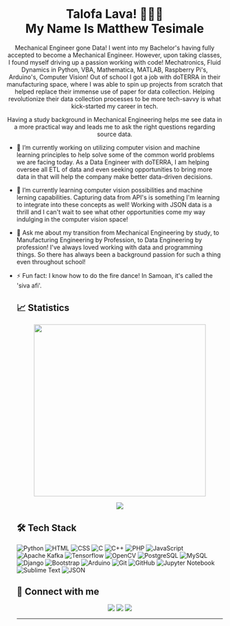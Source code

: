 <h1 align="center">Talofa Lava! 🤙🏽🌊<br>My Name Is Matthew Tesimale</h1>

<p align="center" width="150px">Mechanical Engineer gone Data! I went into my Bachelor's having fully accepted to become a Mechanical Engineer. However, upon taking classes, I found myself driving up a passion working with code! Mechatronics, Fluid Dynamics in Python, VBA, Mathematica, MATLAB, Raspberry Pi's, Arduino's, Computer Vision! Out of school I got a job with doTERRA in their manufacturing space, where I was able to spin up projects from scratch that helped replace their immense use of paper for data collection. Helping revolutionize their data collection processes to be more tech-savvy is what kick-started my career in tech.</p>
<p align="center" width="150px">Having a study background in Mechanical Engineering helps me see data in a more practical way and leads me to ask the right questions regarding source data.</p>
<ul>
	<li>
		<p>🔭 I’m currently working on utilizing computer vision and machine learning principles to help solve some of the common world problems we are facing today. As a Data Engineer with doTERRA, I am helping oversee all ETL of data and even seeking opportunities to bring more data in that will help the company make better data-driven decisions.</p>
	</li>
	<li>
		<p>🌱 I’m currently learning computer vision possibilities and machine lerning capabilities. Capturing data from API's is something I'm learning to integrate into these concepts as well! Working with JSON data is a thrill and I can't wait to see what other opportunities come my way indulging in the computer vision space!</p>
	</li>
	<li>
		<p>💬 Ask me about my transition from Mechanical Engineering by study, to Manufacturing Engineering by Profession, to Data Engineering by profession! I've always loved working with data and programming things. So there has always been a background passion for such a thing even throughout school!</p>
	</li>
	<li>
		<p>⚡ Fun fact: I know how to do the fire dance! In Samoan, it's called the 'siva afi'.</p>
	</li>

<h2>📈 Statistics</h2>
<p align="center" ><img src="https://github-readme-stats.vercel.app/api?username=matthewtesimale&count_private=true&show_icons=true&&theme=react&include_all_commits=true" width="400"></p> 
<p align="center"><img src="https://github-readme-stats.vercel.app/api/top-langs/?username=matthewtesimale&layout=compact&hide=TSQL&theme=react"></p>
<!-- <p align="center" ><img src="https://github-readme-streak-stats.herokuapp.com?user=matthewtesimale&theme=react"></p> -->
<!-- <p align="center"><b>Visitor's Count</b></p> -->
<!-- <p align="center"><img src="https://profile-counter.glitch.me/%7Bmatthewtesimale%7D/count.svg" alt="visitor badge"/></p> -->

<h2>🛠 Tech Stack</h2>

![Python](https://img.shields.io/badge/-Python-grey?style=for-the-badge&logo=python&logoColor=white&labelColor=22bfe3)
![HTML](https://img.shields.io/badge/-HTML-grey?style=for-the-badge&logo=HTML5&logoColor=white&labelColor=22bfe3)
![CSS](https://img.shields.io/badge/-CSS-grey?style=for-the-badge&logo=CSS3&logoColor=white&labelColor=22bfe3)
![C](https://img.shields.io/badge/-C-grey?style=for-the-badge&logo=C&logoColor=white&labelColor=22bfe3)
![C++](https://img.shields.io/badge/-C++-grey?style=for-the-badge&logo=C%2B%2B&logoColor=white&labelColor=22bfe3)
![PHP](https://img.shields.io/badge/-PHP-grey?style=for-the-badge&logo=php&logoColor=white&labelColor=22bfe3)
![JavaScript](https://img.shields.io/badge/-JavaScript-grey?style=for-the-badge&logo=javascript&logoColor=white&labelColor=22bfe3)
<br>
![Apache Kafka](https://img.shields.io/badge/-Apache%20Kafka-grey?style=for-the-badge&logo=apache-kafka&logoColor=white&labelColor=22bfe3)
![Tensorflow](https://img.shields.io/badge/-Tensorflow-grey?style=for-the-badge&logo=tensorflow&logoColor=white&labelColor=22bfe3)
![OpenCV](https://img.shields.io/badge/-OpenCV-grey?style=for-the-badge&logo=opencv&logoColor=white&labelColor=22bfe3)
![PostgreSQL](https://img.shields.io/badge/-PostgreSQL-grey?style=for-the-badge&logo=postgresql&logoColor=white&labelColor=22bfe3)
![MySQL](https://img.shields.io/badge/-MySQL-grey?style=for-the-badge&logo=mysql&logoColor=white&labelColor=22bfe3)
![Django](https://img.shields.io/badge/-Django-grey?style=for-the-badge&logo=django&logoColor=white&labelColor=22bfe3)
![Bootstrap](https://img.shields.io/badge/-Bootstrap-grey?style=for-the-badge&logo=bootstrap&logoColor=white&labelColor=22bfe3)
![Arduino](https://img.shields.io/badge/-Arduino-grey?style=for-the-badge&logo=arduino&logoColor=white&labelColor=22bfe3)
![Git](https://img.shields.io/badge/-Git-grey?style=for-the-badge&logo=git&logoColor=white&labelColor=22bfe3)
![GitHub](https://img.shields.io/badge/-GitHub-grey?style=for-the-badge&logo=github&logoColor=white&labelColor=22bfe3)
![Jupyter Notebook](https://img.shields.io/badge/-Jupyter%20Notebook-grey?style=for-the-badge&logo=jupyter&logoColor=white&labelColor=22bfe3)
![Sublime Text](https://img.shields.io/badge/-Sublime%20Text-grey?style=for-the-badge&logo=sublime-text&logoColor=white&labelColor=22bfe3)
![JSON](https://img.shields.io/badge/-JSON-grey?style=for-the-badge&logo=json&logoColor=white&labelColor=22bfe3)
<!-- ![Latex](https://img.shields.io/badge/-Latex-grey?style=for-the-badge&logo=latex&logoColor=white&labelColor=22bfe3) -->
<!-- ![Keras](https://img.shields.io/badge/-Keras-grey?style=for-the-badge&logo=keras&logoColor=white&labelColor=22bfe3) -->
<!-- ![Firebase](https://img.shields.io/badge/-Firebase-grey?style=for-the-badge&logo=firebase&logoColor=white&labelColor=22bfe3) -->
<!-- ![Flask](https://img.shields.io/badge/-Flask-grey?style=for-the-badge&logo=flask&logoColor=white&labelColor=22bfe3) -->
<!-- ![Dart](https://img.shields.io/badge/-Dart-grey?style=for-the-badge&logo=dart&logoColor=white&labelColor=22bfe3) -->
<!-- ![Laravel](https://img.shields.io/badge/-Laravel-grey?style=for-the-badge&logo=laravel&logoColor=white&labelColor=22bfe3) -->
<!-- ![Java](https://img.shields.io/badge/-Java-grey?style=for-the-badge&logo=Java&logoColor=white&labelColor=22bfe3) -->
<!-- ![Google Colab](https://img.shields.io/badge/-Google%20Colab-grey?style=for-the-badge&logo=google-colab&logoColor=white&labelColor=22bfe3) -->
<!-- ![Android Studio](https://img.shields.io/badge/-Android%20Studio-grey?style=for-the-badge&logo=android-studio&logoColor=white&labelColor=22bfe3) -->
<!-- ![Markdown](https://img.shields.io/badge/-Markdown-grey?style=for-the-badge&logo=markdown&logoColor=white&labelColor=22bfe3) -->
<!-- ![Visual Studio Code](https://img.shields.io/badge/-Visual%20Studio%20Code-grey?style=for-the-badge&logo=visual-studio-code&logoColor=white&labelColor=22bfe3) -->
<!-- ![Node.js](https://img.shields.io/badge/-Node.js-grey?style=for-the-badge&logo=node.js&logoColor=white&labelColor=22bfe3) -->
<!-- ![Flutter](https://img.shields.io/badge/-Flutter-grey?style=for-the-badge&logo=flutter&logoColor=white&labelColor=22bfe3) -->

<h2>🔗 Connect with me</h2>

<p align="center">
<a href="{personal_website}"><img src="https://img.shields.io/badge/-{WEBSITE_TITLE}-3423A6?style=for-the-badge&logo=Google-Chrome&logoColor=white"/></a>
<a href="https://www.linkedin.com/in/matthewtesimale/"><img src="https://img.shields.io/badge/-Matthew%20Tesimale-0077B5?style=for-the-badge&logo=Linkedin&logoColor=white"/></a>
<a href="mailto:matthew.tesimale@gmail.com"><img src="https://img.shields.io/badge/-matthew.tesimale@gmail.com-D14836?style=for-the-badge&logo=Gmail&logoColor=white"/></a>
<!-- <a href="{instagram_website}"><img src="https://img.shields.io/badge/-{INSTAGRAM_USERNAME}-E4405F?style=for-the-badge&logo=Instagram&logoColor=white"/></a> -->
<!-- <a href="{twitter_website}"><img src="https://img.shields.io/badge/-{TWITTER_USERNAME}-1DA1F2?style=for-the-badge&logo=twitter&logoColor=white"/></a> -->
</p>

---

